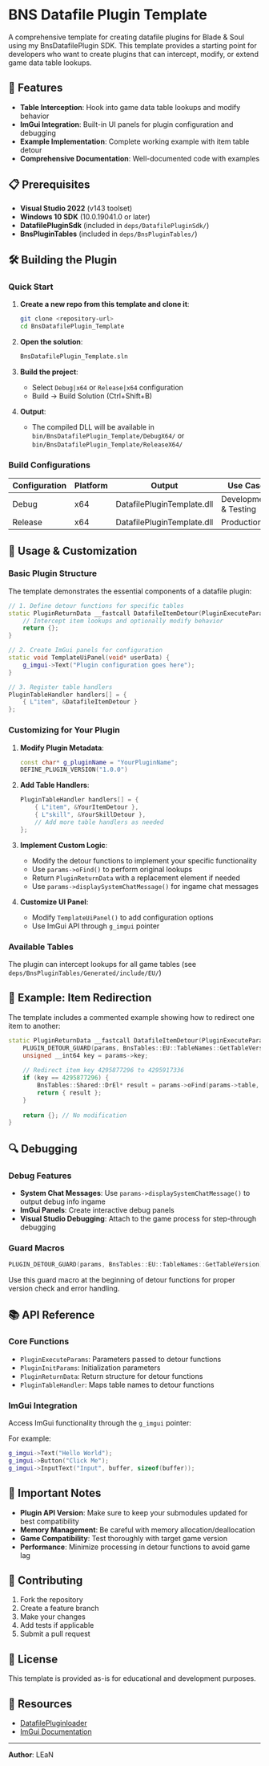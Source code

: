 # BNS Datafile Plugin Template

A comprehensive template for creating datafile plugins for Blade & Soul using my BnsDatafilePlugin SDK. This template provides a starting point for developers who want to create plugins that can intercept, modify, or extend game data table lookups.

## 🚀 Features

- **Table Interception**: Hook into game data table lookups and modify behavior
- **ImGui Integration**: Built-in UI panels for plugin configuration and debugging
- **Example Implementation**: Complete working example with item table detour
- **Comprehensive Documentation**: Well-documented code with examples

## 📋 Prerequisites

- **Visual Studio 2022** (v143 toolset)
- **Windows 10 SDK** (10.0.19041.0 or later)
- **DatafilePluginSdk** (included in `deps/DatafilePluginSdk/`)
- **BnsPluginTables** (included in `deps/BnsPluginTables/`)

## 🛠️ Building the Plugin

### Quick Start

1. **Create a new repo from this template and clone it**:
   ```bash
   git clone <repository-url>
   cd BnsDatafilePlugin_Template
   ```

2. **Open the solution**:
   ```bash
   BnsDatafilePlugin_Template.sln
   ```

3. **Build the project**:
   - Select `Debug|x64` or `Release|x64` configuration
   - Build → Build Solution (Ctrl+Shift+B)

4. **Output**:
   - The compiled DLL will be available in `bin/BnsDatafilePlugin_Template/DebugX64/` or `bin/BnsDatafilePlugin_Template/ReleaseX64/`

### Build Configurations

| Configuration | Platform | Output | Use Case |
|--------------|----------|---------|----------|
| Debug | x64 | DatafilePluginTemplate.dll | Development & Testing |
| Release | x64 | DatafilePluginTemplate.dll | Production |

## 🔧 Usage & Customization

### Basic Plugin Structure

The template demonstrates the essential components of a datafile plugin:

```cpp
// 1. Define detour functions for specific tables
static PluginReturnData __fastcall DatafileItemDetour(PluginExecuteParams* params) {
    // Intercept item lookups and optionally modify behavior
    return {};
}

// 2. Create ImGui panels for configuration
static void TemplateUiPanel(void* userData) {
    g_imgui->Text("Plugin configuration goes here");
}

// 3. Register table handlers
PluginTableHandler handlers[] = {
    { L"item", &DatafileItemDetour }
};
```

### Customizing for Your Plugin

1. **Modify Plugin Metadata**:
   ```cpp
   const char* g_pluginName = "YourPluginName";
   DEFINE_PLUGIN_VERSION("1.0.0")
   ```

2. **Add Table Handlers**:
   ```cpp
   PluginTableHandler handlers[] = {
       { L"item", &YourItemDetour },
       { L"skill", &YourSkillDetour },
       // Add more table handlers as needed
   };
   ```

3. **Implement Custom Logic**:
   - Modify the detour functions to implement your specific functionality
   - Use `params->oFind()` to perform original lookups
   - Return `PluginReturnData` with a replacement element if needed
   - Use `params->displaySystemChatMessage()` for ingame chat messages

4. **Customize UI Panel**:
   - Modify `TemplateUiPanel()` to add configuration options
   - Use ImGui API through `g_imgui` pointer

### Available Tables

The plugin can intercept lookups for all game tables (see `deps/BnsPluginTables/Generated/include/EU/`)

## 🎯 Example: Item Redirection

The template includes a commented example showing how to redirect one item to another:

```cpp
static PluginReturnData __fastcall DatafileItemDetour(PluginExecuteParams* params) {
    PLUGIN_DETOUR_GUARD(params, BnsTables::EU::TableNames::GetTableVersion);
    unsigned __int64 key = params->key;
    
    // Redirect item key 4295877296 to 4295917336
    if (key == 4295877296) {
        BnsTables::Shared::DrEl* result = params->oFind(params->table, 4295917336);
        return { result };
    }
    
    return {}; // No modification
}
```

## 🔍 Debugging

### Debug Features

- **System Chat Messages**: Use `params->displaySystemChatMessage()` to output debug info ingame
- **ImGui Panels**: Create interactive debug panels
- **Visual Studio Debugging**: Attach to the game process for step-through debugging

### Guard Macros

```cpp
PLUGIN_DETOUR_GUARD(params, BnsTables::EU::TableNames::GetTableVersion);
```

Use this guard macro at the beginning of detour functions for proper version check and error handling.

## 📚 API Reference

### Core Functions

- `PluginExecuteParams`: Parameters passed to detour functions
- `PluginInitParams`: Initialization parameters
- `PluginReturnData`: Return structure for detour functions
- `PluginTableHandler`: Maps table names to detour functions

### ImGui Integration

Access ImGui functionality through the `g_imgui` pointer:

For example:
```cpp
g_imgui->Text("Hello World");
g_imgui->Button("Click Me");
g_imgui->InputText("Input", buffer, sizeof(buffer));
```

## 🚨 Important Notes

- **Plugin API Version**: Make sure to keep your submodules updated for best compatibility
- **Memory Management**: Be careful with memory allocation/deallocation
- **Game Compatibility**: Test thoroughly with target game version
- **Performance**: Minimize processing in detour functions to avoid game lag

## 🤝 Contributing

1. Fork the repository
2. Create a feature branch
3. Make your changes
4. Add tests if applicable
5. Submit a pull request

## 📄 License

This template is provided as-is for educational and development purposes.

## 🔗 Resources

- [DatafilePluginloader](https://github.com/leanleon93/BnsPlugin_DatafilePluginloader)
- [ImGui Documentation](https://github.com/ocornut/imgui)

---

**Author**: LEaN
